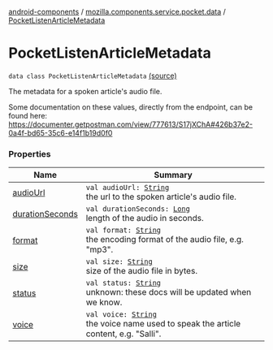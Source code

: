 [android-components](../../index.md) / [mozilla.components.service.pocket.data](../index.md) / [PocketListenArticleMetadata](./index.md)

# PocketListenArticleMetadata

`data class PocketListenArticleMetadata` [(source)](https://github.com/mozilla-mobile/android-components/blob/master/components/service/pocket/src/main/java/mozilla/components/service/pocket/data/PocketListenArticleMetadata.kt#L24)

The metadata for a spoken article's audio file.

Some documentation on these values, directly from the endpoint, can be found here:
https://documenter.getpostman.com/view/777613/S17jXChA#426b37e2-0a4f-bd65-35c6-e14f1b19d0f0

### Properties

| Name | Summary |
|---|---|
| [audioUrl](audio-url.md) | `val audioUrl: `[`String`](https://kotlinlang.org/api/latest/jvm/stdlib/kotlin/-string/index.html)<br>the url to the spoken article's audio file. |
| [durationSeconds](duration-seconds.md) | `val durationSeconds: `[`Long`](https://kotlinlang.org/api/latest/jvm/stdlib/kotlin/-long/index.html)<br>length of the audio in seconds. |
| [format](format.md) | `val format: `[`String`](https://kotlinlang.org/api/latest/jvm/stdlib/kotlin/-string/index.html)<br>the encoding format of the audio file, e.g. "mp3". |
| [size](size.md) | `val size: `[`String`](https://kotlinlang.org/api/latest/jvm/stdlib/kotlin/-string/index.html)<br>size of the audio file in bytes. |
| [status](status.md) | `val status: `[`String`](https://kotlinlang.org/api/latest/jvm/stdlib/kotlin/-string/index.html)<br>unknown: these docs will be updated when we know. |
| [voice](voice.md) | `val voice: `[`String`](https://kotlinlang.org/api/latest/jvm/stdlib/kotlin/-string/index.html)<br>the voice name used to speak the article content, e.g. "Salli". |
